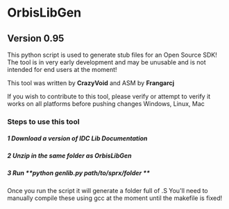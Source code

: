 # OrbisLibGen
## Version 0.95

This python script is used to generate stub files for an Open Source SDK!
The tool is in very early development and may be unusable and is not intended for end users at the moment!

This tool was written by **CrazyVoid** and ASM by **Frangarcj**

If you wish to contribute to this tool, please verify or attempt to verify it works on all platforms before pushing changes
Windows, Linux, Mac



### Steps to use this tool

##### 1 Download a version of IDC Lib Documentation
##### 2 Unzip in the same folder as OrbisLibGen
##### 3 Run **python genlib.py path/to/sprx/folder **


Once you run the script it will generate a folder full of .S 
You'll need to manually compile these using gcc at the moment until the makefile is fixed!